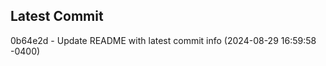 
## Latest Commit
0b64e2d - Update README with latest commit info (2024-08-29 16:59:58 -0400) <Yunxi-Zhou>
